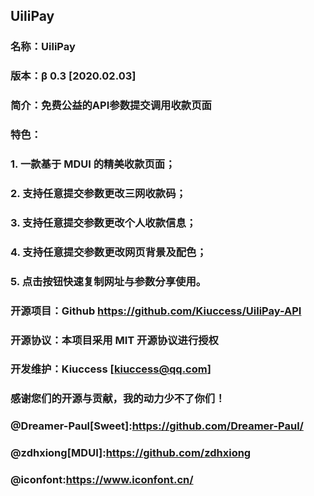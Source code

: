 ## UiliPay
### 名称：UiliPay
### 版本：β 0.3 [2020.02.03]
### 简介：免费公益的API参数提交调用收款页面
### 特色：
### 1. 一款基于 MDUI 的精美收款页面；
### 2. 支持任意提交参数更改三网收款码；
### 3. 支持任意提交参数更改个人收款信息；
### 4. 支持任意提交参数更改网页背景及配色；
### 5. 点击按钮快速复制网址与参数分享使用。
### 开源项目：Github https://github.com/Kiuccess/UiliPay-API
### 开源协议：本项目采用 MIT 开源协议进行授权
### 开发维护：Kiuccess [kiuccess@qq.com]
### 感谢您们的开源与贡献，我的动力少不了你们！
### @Dreamer-Paul[Sweet]:https://github.com/Dreamer-Paul/  
### @zdhxiong[MDUI]:https://github.com/zdhxiong
### @iconfont:https://www.iconfont.cn/
